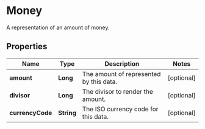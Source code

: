

# Money

A representation of an amount of money.

## Properties

Name | Type | Description | Notes
------------ | ------------- | ------------- | -------------
**amount** | **Long** | The amount of represented by this data. |  [optional]
**divisor** | **Long** | The divisor to render the amount. |  [optional]
**currencyCode** | **String** | The ISO currency code for this data. |  [optional]



